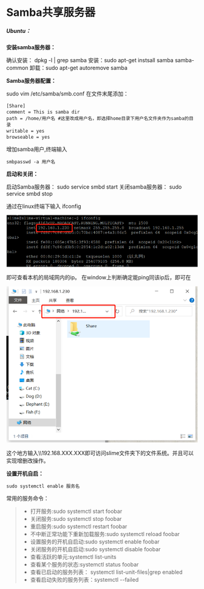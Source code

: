 # Samba共享服务器



##### Ubuntu：

**安装samba服务器：**

确认安装： dpkg -l | grep samba
安装：sudo apt-get instsall samba samba-common
卸载：sudo apt-get autoremove samba

**Samba服务器配置：**

sudo vim /etc/samba/smb.conf
在文件末尾添加：

~~~shell
[Share]
comment = This is samba dir
path = /home/用户名 #这里改成用户名，即选择home目录下用户名文件夹作为samba的目录
writable = yes
browseable = yes
~~~

增加samba用户,终端输入

~~~shell
smbpasswd -a 用户名
~~~

**启动和关闭：**

启动Samba服务器： sudo service smbd start
关闭samba服务器：  sudo service smbd stop

 通过在linux终端下输入 ifconfig

![image-20210113002623004](picture\ip地址.png)

即可查看本机的局域网内的ip。
在window上判断确定能ping同该ip后，即可在

![image-20210113003244820](picture\打开samba服务器.png)

这个地方输入\\\\192.168.XXX.XXX即可访问slime文件夹下的文件系统。并且可以实现增删改操作。

**设置开机自启：**

~~~shell
sudo systemctl enable 服务名
~~~

常用的服务命令：

>- 打开服务:sudo systemctl start foobar
>- 关闭服务:sudo systemctl stop foobar
>- 重启服务:sudo systemctl restart foobar
>- 不中断正常功能下重新加载服务:sudo systemctl reload foobar
>- 设置服务的开机自启动:sudo systemctl enable foobar
>- 关闭服务的开机自启动:sudo systemctl disable foobar
>- 查看活跃的单元:systemctl list-units
>- 查看某个服务的状态:systemctl status foobar
>- 查看已启动的服务列表： systemctl list-unit-files|grep enabled
>- 查看启动失败的服务列表：systemctl --failed